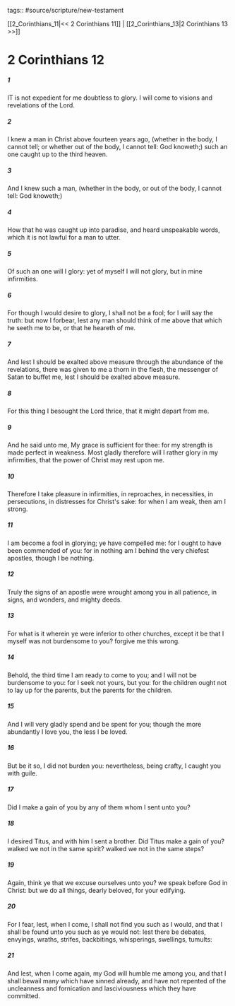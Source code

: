 tags:: #source/scripture/new-testament

[[2_Corinthians_11|<< 2 Corinthians 11]] | [[2_Corinthians_13|2 Corinthians 13 >>]]

# 2 Corinthians 12

##### 1

IT is not expedient for me doubtless to glory. I will come to visions and revelations of the Lord.

##### 2

I knew a man in Christ above fourteen years ago, (whether in the body, I cannot tell; or whether out of the body, I cannot tell: God knoweth;) such an one caught up to the third heaven.

##### 3

And I knew such a man, (whether in the body, or out of the body, I cannot tell: God knoweth;)

##### 4

How that he was caught up into paradise, and heard unspeakable words, which it is not lawful for a man to utter.

##### 5

Of such an one will I glory: yet of myself I will not glory, but in mine infirmities.

##### 6

For though I would desire to glory, I shall not be a fool; for I will say the truth: but now I forbear, lest any man should think of me above that which he seeth me to be, or that he heareth of me.

##### 7

And lest I should be exalted above measure through the abundance of the revelations, there was given to me a thorn in the flesh, the messenger of Satan to buffet me, lest I should be exalted above measure.

##### 8

For this thing I besought the Lord thrice, that it might depart from me.

##### 9

And he said unto me, My grace is sufficient for thee: for my strength is made perfect in weakness. Most gladly therefore will I rather glory in my infirmities, that the power of Christ may rest upon me.

##### 10

Therefore I take pleasure in infirmities, in reproaches, in necessities, in persecutions, in distresses for Christ's sake: for when I am weak, then am I strong.

##### 11

I am become a fool in glorying; ye have compelled me: for I ought to have been commended of you: for in nothing am I behind the very chiefest apostles, though I be nothing.

##### 12

Truly the signs of an apostle were wrought among you in all patience, in signs, and wonders, and mighty deeds.

##### 13

For what is it wherein ye were inferior to other churches, except it be that I myself was not burdensome to you? forgive me this wrong.

##### 14

Behold, the third time I am ready to come to you; and I will not be burdensome to you: for I seek not yours, but you: for the children ought not to lay up for the parents, but the parents for the children.

##### 15

And I will very gladly spend and be spent for you; though the more abundantly I love you, the less I be loved.

##### 16

But be it so, I did not burden you: nevertheless, being crafty, I caught you with guile.

##### 17

Did I make a gain of you by any of them whom I sent unto you?

##### 18

I desired Titus, and with him I sent a brother. Did Titus make a gain of you? walked we not in the same spirit? walked we not in the same steps?

##### 19

Again, think ye that we excuse ourselves unto you? we speak before God in Christ: but we do all things, dearly beloved, for your edifying.

##### 20

For I fear, lest, when I come, I shall not find you such as I would, and that I shall be found unto you such as ye would not: lest there be debates, envyings, wraths, strifes, backbitings, whisperings, swellings, tumults:

##### 21

And lest, when I come again, my God will humble me among you, and that I shall bewail many which have sinned already, and have not repented of the uncleanness and fornication and lasciviousness which they have committed.
